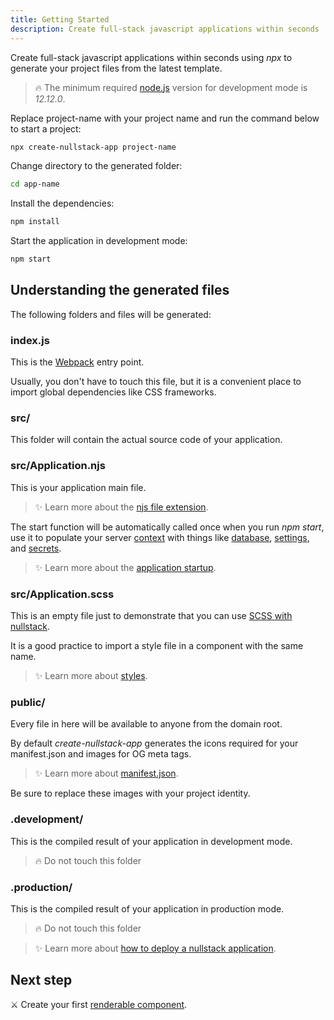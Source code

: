 ```yaml
---
title: Getting Started
description: Create full-stack javascript applications within seconds 
---
```


Create full-stack javascript applications within seconds using *npx* to generate your project files from the latest template.

> 🔥 The minimum required [node.js](https://nodejs.org) version for development mode is *12.12.0*.

Replace project-name with your project name and run the command below to start a project: 

```sh
npx create-nullstack-app project-name
```

Change directory to the generated folder:

```sh
cd app-name
```

Install the dependencies:

```sh
npm install
```

Start the application in development mode:

```sh
npm start
```

## Understanding the generated files

The following folders and files will be generated:

### index.js

This is the [Webpack](https://webpack.js.org) entry point.

Usually, you don't have to touch this file, but it is a convenient place to import global dependencies like CSS frameworks.

### src/

This folder will contain the actual source code of your application.

### src/Application.njs

This is your application main file.

>✨ Learn more about the [njs file extension](/njs-file-extension "Nullstack Javascript").

The start function will be automatically called once when you run *npm start*, use it to populate your server [context](/context) with things like [database](/how-to-use-mongodb-with-nullstack), [settings](/context-settings), and [secrets](/context-secrets).

>✨ Learn more about the [application startup](/application-startup).

### src/Application.scss

This is an empty file just to demonstrate that you can use [SCSS with nullstack](/styles).

It is a good practice to import a style file in a component with the same name.

>✨ Learn more about [styles](/styles).

### public/

Every file in here will be available to anyone from the domain root.

By default *create-nullstack-app* generates the icons required for your manifest.json and images for OG meta tags.

>✨ Learn more about [manifest.json](/context-project).

Be sure to replace these images with your project identity.

### .development/

This is the compiled result of your application in development mode.

> 🔥 Do not touch this folder

### .production/

This is the compiled result of your application in production mode.

> 🔥 Do not touch this folder

>✨ Learn more about [how to deploy a nullstack application](/how-to-deploy-a-nullstack-application).

## Next step

⚔ Create your first [renderable component](/renderable-components).